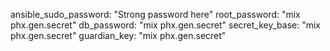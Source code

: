 ansible_sudo_password: "Strong password here"
root_password: "mix phx.gen.secret"
db_password: "mix phx.gen.secret"
secret_key_base: "mix phx.gen.secret"
guardian_key: "mix phx.gen.secret"
